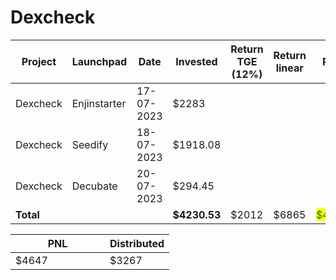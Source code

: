 # Dexcheck



<table data-full-width="true"><thead><tr><th width="141">Project</th><th width="138">Launchpad</th><th width="132">Date</th><th width="114">Invested</th><th width="161">Return TGE (12%)</th><th width="135">Return linear</th><th>PNL</th></tr></thead><tbody><tr><td>Dexcheck</td><td>Enjinstarter</td><td>17-07-2023</td><td>$2283</td><td></td><td></td><td></td></tr><tr><td>Dexcheck</td><td>Seedify</td><td>18-07-2023</td><td>$1918.08</td><td></td><td></td><td></td></tr><tr><td>Dexcheck</td><td>Decubate</td><td>20-07-2023</td><td>$294.45</td><td></td><td></td><td></td></tr><tr><td><strong>Total</strong></td><td></td><td></td><td><strong>$4230.53</strong></td><td>$2012</td><td>$6865</td><td><mark style="color:green;">$4647</mark></td></tr></tbody></table>

<table data-full-width="true"><thead><tr><th width="135">PNL</th><th>Distributed</th></tr></thead><tbody><tr><td>$4647</td><td>$3267</td></tr></tbody></table>
